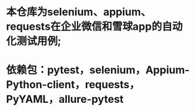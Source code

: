 # 本仓库为selenium、appium、requests在企业微信和雪球app的自动化测试用例;
# 依赖包：pytest，selenium，Appium-Python-client，requests，PyYAML，allure-pytest

